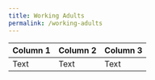 ```yaml
---
title: Working Adults
permalink: /working-adults
---
```



| Column 1 | Column 2 | Column 3 |
| -------- | -------- | -------- |
| Text     | Text     | Text     |

